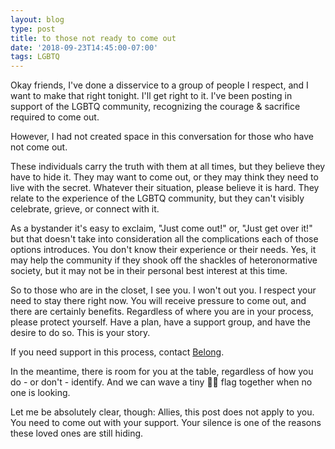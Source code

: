 ```yaml
---
layout: blog
type: post
title: to those not ready to come out
date: '2018-09-23T14:45:00-07:00'
tags: LGBTQ
---
```

Okay friends, I've done a disservice to a group of people I respect, and I want to make that right tonight. I'll get right to it. I've been posting in support of the LGBTQ community, recognizing the courage & sacrifice required to come out.

However, I had not created space in this conversation for those who have not come out.

These individuals carry the truth with them at all times, but they believe they have to hide it. They may want to come out, or they may think they need to live with the secret. Whatever their situation, please believe it is hard. They relate to the experience of the LGBTQ community, but they can't visibly celebrate, grieve, or connect with it.

As a bystander it's easy to exclaim, "Just come out!" or, "Just get over it!" but that doesn't take into consideration all the complications each of those options introduces. You don't know their experience or their needs. Yes, it may help the community if they shook off the shackles of heteronormative society, but it may not be in their personal best interest at this time.

So to those who are in the closet, I see you. I won't out you. I respect your need to stay there right now. You will receive pressure to come out, and there are certainly benefits. Regardless of where you are in your process, please protect yourself. Have a plan, have a support group, and have the desire to do so. This is your story.

If you need support in this process, contact [Belong](http://ambercantorna.com/about/about-beyond).

In the meantime, there is room for you at the table, regardless of how you do - or don't - identify. And we can wave a tiny 🏳️‍🌈 flag together when no one is looking.

Let me be absolutely clear, though: Allies, this post does not apply to you. You need to come out with your support. Your silence is one of the reasons these loved ones are still hiding.
